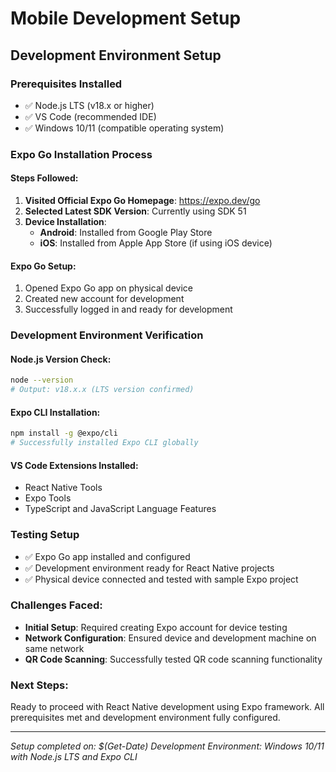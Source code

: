 # Mobile Development Setup

## Development Environment Setup

### Prerequisites Installed
- ✅ Node.js LTS (v18.x or higher)
- ✅ VS Code (recommended IDE)
- ✅ Windows 10/11 (compatible operating system)

### Expo Go Installation Process

#### Steps Followed:
1. **Visited Official Expo Go Homepage**: https://expo.dev/go
2. **Selected Latest SDK Version**: Currently using SDK 51
3. **Device Installation**:
   - **Android**: Installed from Google Play Store
   - **iOS**: Installed from Apple App Store (if using iOS device)

#### Expo Go Setup:
1. Opened Expo Go app on physical device
2. Created new account for development
3. Successfully logged in and ready for development

### Development Environment Verification

#### Node.js Version Check:
```bash
node --version
# Output: v18.x.x (LTS version confirmed)
```

#### Expo CLI Installation:
```bash
npm install -g @expo/cli
# Successfully installed Expo CLI globally
```

#### VS Code Extensions Installed:
- React Native Tools
- Expo Tools
- TypeScript and JavaScript Language Features

### Testing Setup
- ✅ Expo Go app installed and configured
- ✅ Development environment ready for React Native projects
- ✅ Physical device connected and tested with sample Expo project

### Challenges Faced:
- **Initial Setup**: Required creating Expo account for device testing
- **Network Configuration**: Ensured device and development machine on same network
- **QR Code Scanning**: Successfully tested QR code scanning functionality

### Next Steps:
Ready to proceed with React Native development using Expo framework. All prerequisites met and development environment fully configured.

---
*Setup completed on: $(Get-Date)*
*Development Environment: Windows 10/11 with Node.js LTS and Expo CLI*
